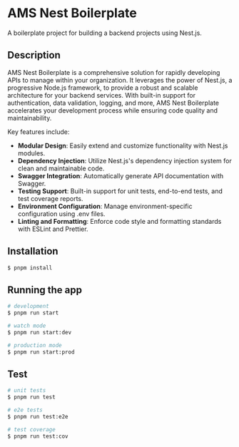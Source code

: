 # AMS Nest Boilerplate

A boilerplate project for building a backend projects using Nest.js.

## Description

AMS Nest Boilerplate is a comprehensive solution for rapidly developing APIs to manage within your organization. It leverages the power of Nest.js, a progressive Node.js framework, to provide a robust and scalable architecture for your backend services. With built-in support for authentication, data validation, logging, and more, AMS Nest Boilerplate accelerates your development process while ensuring code quality and maintainability.

Key features include:

- **Modular Design**: Easily extend and customize functionality with Nest.js modules.
- **Dependency Injection**: Utilize Nest.js's dependency injection system for clean and maintainable code.
- **Swagger Integration**: Automatically generate API documentation with Swagger.
- **Testing Support**: Built-in support for unit tests, end-to-end tests, and test coverage reports.
- **Environment Configuration**: Manage environment-specific configuration using .env files.
- **Linting and Formatting**: Enforce code style and formatting standards with ESLint and Prettier.

## Installation

```bash
$ pnpm install
```

## Running the app

```bash
# development
$ pnpm run start

# watch mode
$ pnpm run start:dev

# production mode
$ pnpm run start:prod
```

## Test

```bash
# unit tests
$ pnpm run test

# e2e tests
$ pnpm run test:e2e

# test coverage
$ pnpm run test:cov
```
